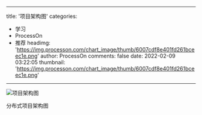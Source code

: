 
---
title: '项目架构图'
categories: 
 - 学习
 - ProcessOn
 - 推荐
headimg: 'https://img.processon.com/chart_image/thumb/6007cdf8e401fd261bceec1e.png'
author: ProcessOn
comments: false
date: 2022-02-09 03:22:05
thumbnail: 'https://img.processon.com/chart_image/thumb/6007cdf8e401fd261bceec1e.png'
---

<div>   
<img class="thumb" alt="项目架构图" src="https://img.processon.com/chart_image/thumb/6007cdf8e401fd261bceec1e.png" referrerpolicy="no-referrer">
<p>分布式项目架构图</p>  
</div>
            